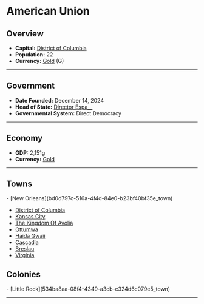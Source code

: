 <!--UNDEDITED FILE, remove this entire line if this file has been edited!-->
# <!--NAME-->American Union<!--NAME-->

## Overview

- **Capital:** <!--CAPITAL_LINK-->[District of Columbia](757d86df-61ea-47c9-863a-4bb9dfa61627_town)<!--CAPITAL_LINK-->
- **Population:** <!--POPULATION-->22<!--POPULATION-->
- **Currency:** <!--CURRENCY_LINK-->[Gold](Gold_currency)<!--CURRENCY_LINK--> (<!--CURRENCY_ABV-->G<!--CURRENCY_ABV-->)

---

## Government

- **Date Founded:** <!--FOUNDED-->December 14, 2024<!--FOUNDED-->
- **Head of State:** <!--LEADER_TITLE_LINK-->[Director Espa__](Espa___user)<!--LEADER_TITLE_LINK-->
- **Governmental System:** <!--GOVERNMENT-->Direct Democracy<!--GOVERNMENT-->

---

## Economy

- **GDP:** <!--GDP-->2,151g<!--GDP-->
- **Currency:** <!--CURRENCY_LINK-->[Gold](Gold_currency)<!--CURRENCY_LINK-->

---

## Towns

<!--TOWNS-->- [New Orleans](bd0d797c-516a-4f4d-84e0-b23bf40bf35e_town)
- [District of Columbia](757d86df-61ea-47c9-863a-4bb9dfa61627_town)
- [Kansas City](744ddfb6-6d97-41bb-a0d0-f9f49b1dbfbb_town)
- [The Kingdom Of Avolia](12daf07b-508c-4b78-999f-b68a7377559b_town)
- [Ottumwa](56161ab2-b40d-4d66-bdd6-b395673852e7_town)
- [Haida Gwaii](ccf55b8d-90bf-4569-8c04-73cb8ce5c491_town)
- [Cascadia](a2ccc2ce-a59b-438f-bb76-71e69b7e5c64_town)
- [Breslau](c33de00e-fb33-44de-8d53-1059d17eb2bf_town)
- [Virginia](d1592874-c8c6-46b9-b82e-3f86db27ce07_town)<!--TOWNS-->

## Colonies

<!--COLONIES-->- [Little Rock](534ba8aa-08f4-4349-a3cb-c324d6c079e5_town)<!--COLONIES-->

---